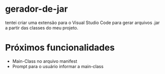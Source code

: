 # gerador-de-jar
tentei criar uma extensão para o Visual Studio Code para gerar arquivos .jar a partir das classes do meu projeto.

# Próximos funcionalidades
- Main-Class no arquivo manifest
- Prompt para o usuário informar a main-class
